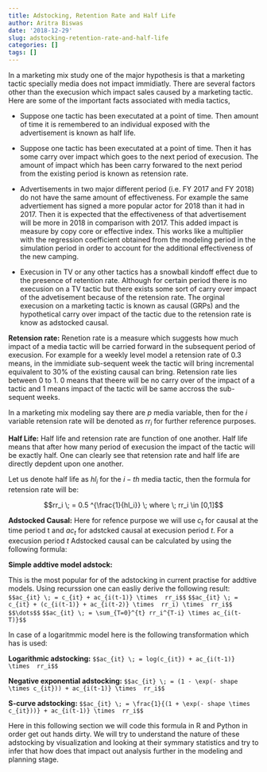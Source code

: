 ```yaml
---
title: Adstocking, Retention Rate and Half Life
author: Aritra Biswas
date: '2018-12-29'
slug: adstocking-retention-rate-and-half-life
categories: []
tags: []
---
```


In a marketing mix study one of the major hypothesis is that a marketing tactic specially media does not impact immidiatly. There are several factors other than the execusion which impact sales caused by a marketing tactic. Here are some of the important facts associated with media tactics,

* Suppose one tactic has been executated at a point of time. Then amount of time it is remembered to an individual exposed with the advertisement is known as half life. 

* Suppose one tactic has been executated at a point of time. Then it has some carry over impact which goes to the next period of execusion. The amount of impact which has been carry forwared to the next period from the existing period is known as retension rate. 

* Advertisements in two major different period (i.e. FY 2017 and FY 2018) do not have the same amount of effectiveness. For example the same advertiement has signed a more popular actor for 2018 than it had in 2017. Then it is expected that the effectiveness of that advertisement will be more in 2018 in comparison with 2017. This added impact is measure by copy core or effective index. This works like a multiplier with the regression coefficient obtained from the modeling period in the simulation period in order to account for the additional effectiveness of the new camping. 

* Execusion in TV or any other tactics has a snowball kindoff effect due to the presence of retention rate. Although for certain period there is no execusion on a TV tactic but there exists some sort of carry over impact of the advetisement because of the retension rate. The orginal execusion on a marketing tactic is known as causal (GRPs) and the hypothetical carry over impact of the tactic due to the retension rate is know as adstocked causal. 

__Retension rate:__ Renetion rate is a measure which suggests how much impact of a media tactic will be carried forward in the subsequent period of execusion. For example for a weekly level model a retension rate of 0.3 means, in the immidiate sub-sequent week the tactic will bring incremental equivalent to 30% of the existing causal can bring. Retension rate lies between 0 to 1. 0 means that theere will be no carry over of the impact of a tactic and 1 means impact of the tactic will be same accross the sub-sequent weeks. 

In a marketing mix modeling say there are $p$ media variable, then for the $i$ variable retension rate will be denoted as $rr_i$ for further reference purposes.

__Half Life:__ Half life and retension rate are function of one another. Half life means that after how many period of execusion the impact of the tactic will be exactly half. One can clearly see that retension rate and half life are directly depdent upon one another. 

Let us denote half life as $hl_i$ for the $i-th$ media tactic, then the formula for retension rate will be:

$$rr_i \; = 0.5 ^{\frac{1}{hl_i}} \; where \; rr_i \in [0,1]$$


__Adstocked Causal:__ Here for refence purpose we will use $c_t$ for causal at the time period t and $ac_t$ for adstcked causal at execusion period $t$. For a execusion period $t$ Adstocked causal can be calculated by using the following formula:

__Simple addtive model adstock:__  

This is the most popular for of the adstocking in current practise for addtive models. Using recurssion one can easliy derive the following result:
`$$ac_{it} \; = c_{it} + ac_{i(t-1)} \times  rr_i$$`
`$$ac_{it} \; = c_{it} + (c_{i(t-1)} + ac_{i(t-2)} \times  rr_i) \times  rr_i$$`
`$$\dots$$`
`$$ac_{it} \; = \sum_{T=0}^{t} rr_i^{T-i} \times ac_{i(t-T)}$$`

In case of a logaritmmic model here is the following transformation which has is used:  

__Logarithmic adstocking:__
`$$ac_{it} \; = log(c_{it}) + ac_{i(t-1)} \times  rr_i$$`

__Negative exponential adstocking:__
`$$ac_{it} \; = (1 - \exp(- shape \times c_{it})) + ac_{i(t-1)} \times  rr_i$$`

__S-curve adstocking:__
`$$ac_{it} \; = \frac{1}{(1 + \exp(- shape \times c_{it}))} + ac_{i(t-1)} \times  rr_i$$`

Here in this following section we will code this formula in R and Python in order get out hands dirty. We will try to understand the nature of these adstocking by visualization and looking at their symmary statistics and try to infer that how does that impact out analysis further in the modeling and planning stage. 

